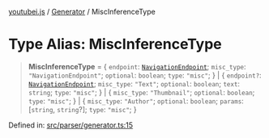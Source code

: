 [youtubei.js](../../../../README.md) / [Generator](../README.md) / MiscInferenceType

# Type Alias: MiscInferenceType

> **MiscInferenceType** = \{ `endpoint`: [`NavigationEndpoint`](../../YTNodes/classes/NavigationEndpoint.md); `misc_type`: `"NavigationEndpoint"`; `optional`: `boolean`; `type`: `"misc"`; \} \| \{ `endpoint?`: [`NavigationEndpoint`](../../YTNodes/classes/NavigationEndpoint.md); `misc_type`: `"Text"`; `optional`: `boolean`; `text`: `string`; `type`: `"misc"`; \} \| \{ `misc_type`: `"Thumbnail"`; `optional`: `boolean`; `type`: `"misc"`; \} \| \{ `misc_type`: `"Author"`; `optional`: `boolean`; `params`: \[`string`, `string`?\]; `type`: `"misc"`; \}

Defined in: [src/parser/generator.ts:15](https://github.com/LuanRT/YouTube.js/blob/0733f60b57877f6b8b87dfd5cc6195b5085f5c09/src/parser/generator.ts#L15)
